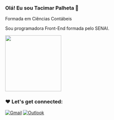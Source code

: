 ### Olá! Eu sou Tacimar Palheta 👋

Formada em Ciências Contábeis

Sou programadora Front-End formada pelo SENAI.

<div>

<img height="180cm" src="https://github-readme-stats.vercel.app/api?username=tacimarpalheta&show_icons=true&theme=synthwave">

<div>

### ❤️ Let's get connected:
[![Gmail](https://img.shields.io/badge/Gmail-D14836?style=for-the-badge&logo=gmail&logoColor=white)](tacimar.correa@gmail.com)
[![Outlook](https://img.shields.io/badge/Microsoft_Outlook-0078D4?style=for-the-badge&logo=microsoft-outlook&logoColor=white)](taci.correa@hotmail.com)
